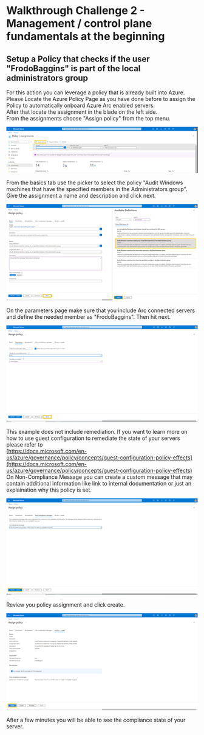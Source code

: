 # Walkthrough Challenge 2 - Management / control plane fundamentals at the beginning



## Setup a Policy that checks if the user "FrodoBaggins" is part of the local administrators group

For this action you can leverage a policy that is already built into Azure.
Please Locate the Azure Policy Page as you have done before to assign the Policy to automatically onboard Azure Arc enabled servers.  
After that locate the assignment in the blade on the left side.  
From the assignments choose "Assign policy" from the top menu.

![PolicyAssignment.png](./img/PolicyAssignment.png)

From the basics tab use the picker to select the policy "Audit Windows machines that have the specified members in the Administrators group".  
Give the assignment a name and description and click next.

![PolicyAssignmentBasics.png](./img/PolicyAssignmentBasics.png)

On the parameters page make sure that you include Arc connected servers and define the needed member as "FrodoBaggins". Then hit next.

![PolicyAssignmentParameters.png](./img/PolicyAssignmentParameters.png)

This example does not include remediation. If you want to learn more on how to use guest configuration to remediate the state of your servers please refer to   
[https://docs.microsoft.com/en-us/azure/governance/policy/concepts/guest-configuration-policy-effects](https://docs.microsoft.com/en-us/azure/governance/policy/concepts/guest-configuration-policy-effects)  
On Non-Compliance Message you can create a custom message that may contain additional information like link to internal documentation or just an explaination why this policy is set.

![PolicyAssignmentMessage.png](./img/PolicyAssignmentMessage.png)

Review you policy assignment and click create.

![PolicyAssignmentReview.png](./img/PolicyAssignmentReview.png)

After a few minutes you will be able to see the compliance state of your server.